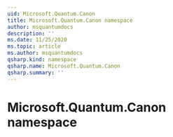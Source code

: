 ```yaml
---
uid: Microsoft.Quantum.Canon
title: Microsoft.Quantum.Canon namespace
author: msquantumdocs
description: ''
ms.date: 11/25/2020
ms.topic: article
ms.author: msquantumdocs
qsharp.kind: namespace
qsharp.name: Microsoft.Quantum.Canon
qsharp.summary: ''
---
```


# Microsoft.Quantum.Canon namespace



